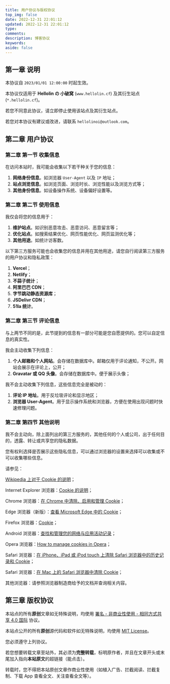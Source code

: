 ```yaml
---
title: 用户协议与版权协议
top_img: false
date: 2022-12-31 22:01:12
updated: 2022-12-31 22:01:12
type:
comments:
description: 博客协议
keywords:
aside: false
---
```


## 第一章 说明

本协议自 `2023/01/01 12:00:00` 时起生效。

本协议仅适用于 **Hellolin の 小破窝** (`www.hellolin.cf`) 及其衍生站点 (`*.hellolin.cf`)。

若您不同意此协议，请立即停止使用该站点及其衍生站点。

若您对本协议有建议或改进，请联系 `hellolinoi@outlook.com`。

## 第二章 用户协议

### 第二章 第一节 收集信息

在访问本站时，我可能会收集以下若干种关于您的信息：

1. **网络身份信息**。如浏览器 `User-Agent` 以及 `IP` 地址；
2. **站点浏览信息**。如浏览页面、浏览时长、浏览性能以及浏览方式等；
3. **其他身份信息**。如设备操作系统、设备偏好设置等。

### 第二章 第二节 使用信息

我仅会将您的信息用于：

1. **维护站点**。如识别恶意攻击、恶意访问、恶意留言等；
2. **优化站点**。如搜索结果优化、网页性能优化、网页监测优化等；
3. **其他用途**。如统计访客数。

以下第三方服务可能也会收集您的信息并用在其他用途，请您自行阅读第三方服务的用户协议和隐私政策：

1. **Vercel**；
2. **Netlify**；
3. **不蒜子统计**；
4. **阿里巴巴 CDN**；
5. **字节跳动静态资源库**；
6. **JSDelivr CDN**；
7. **51la 统计**。

### 第二章 第三节 评论信息

与上两节不同的是，此节提到的信息有一部分可能是您自愿提供的。您可以自定信息的真实性。

我会主动收集下列信息：

1. **个人邮箱和个人网站**。会存储在数据库中。邮箱仅用于评论通知，不公开。网站会展示在评论上，公开；
2. **Gravatar 或 QQ 头像**。会存储在数据库中。便于展示头像；

我不会主动收集下列信息，这些信息完全是被动的：

1. **评论 IP 地址**。用于反垃圾评论和显示地区；
2. **浏览器 User-Agent**。用于显示操作系统和浏览器，方便在使用出现问题时快速修理问题。

### 第二章 第四节 其他说明

我不会主动向，除上面列出的第三方服务的，其他任何的个人或公司，出于任何目的，透露、转让或共享您的隐私数据。

您有权利选择是否展示这些隐私信息，可以通过浏览器的设置来选择可以收集或不可以收集哪些信息。

请参见：

[Wikipedia 上对于 Cookie 的说明](https://zh.wikipedia.org/wiki/Cookie)；

Internet Explorer 浏览器：[Cookie 的说明](https://support.microsoft.com/en-us/help/260971/description-of-cookies)；

Chrome 浏览器：[在 Chrome 中清除、启用和管理 Cookie](https://support.google.com/chrome/answer/95647?hl=zh-Hans)；

Edge 浏览器（新版）：[查看 Microsoft Edge 中的 Cookie](https://support.microsoft.com/zh-cn/topic/%E6%9F%A5%E7%9C%8B-microsoft-edge-%E4%B8%AD%E7%9A%84-cookie-a7d95376-f2cd-8e4a-25dc-1de753474879)；

Firefox 浏览器：[Cookie](https://support.mozilla.org/zh-CN/kb/Cookies)；

Android 浏览器：[查找和管理您的网络与应用活动记录](https://support.google.com/nexus/answer/54068?visit_id=638081398218633961-4253477808&hl=zh-Hans&rd=1)；

Opera 浏览器：[How to manage cookies in Opera](https://blogs.opera.com/news/2015/08/how-to-manage-cookies-in-opera/)；

Safari 浏览器：[在 iPhone、iPad 或 iPod touch 上清除 Safari 浏览器中的历史记录和 Cookie](https://support.apple.com/zh-cn/HT201265)；

Safari 浏览器：[在 Mac 上的 Safari 浏览器中清除 Cookie](https://support.apple.com/zh-cn/guide/safari/sfri11471/16.1/mac)；

其他浏览器：请参照浏览器制造商给予的文档并查询相关内容。

## 第三章 版权协议

本站点的所有**原创**文章如无特殊说明，均使用 [署名 - 非商业性使用 - 相同方式共享 4.0 国际](https://creativecommons.org/licenses/by-nc-sa/4.0/deed.zh) 协议。

本站点公开的所有**原创**源代码和软件如无特殊说明，均使用 [MIT License](https://mit-license.org)。

您必须遵守上列协议。

若您想要转载文章至站外，其必须为**完整转载**，标明原作者，并且在文章开头或末尾加入指向**本站原文**的超链接（能点击）。

转载时，您不得把本站原创文章作商业性使用（如植入广告、拦截阅读、拦截复制、下载 App 查看全文、关注查看全文等）。
